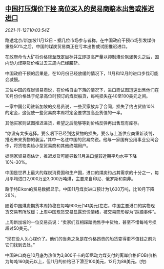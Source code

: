 <!--1636713062000-->
[中国打压煤价下挫 高位买入的贸易商赔本出售或推迟进口](https://cn.reuters.com/article/china-coal-price-import-traders-1112-idCNKBS2HX158)
------

<div><i>2021-11-12T10:03:54Z</i></div><p>路透北京/新加坡11月12日 - 据几位市场参与者称，在中国政府干预市场引发煤价重挫50%之后，中国的煤炭贸易商正在亏本出售或试图推迟进口。</p><p>在政府命令大矿将价格降至既定目标并立即提高产量以抑制煤价飙涨势头之后，国内动力煤期货价格过去三周内已经腰斩。</p><p>中国政府干预的后果是，在10月份已经放缓的情况下，11月和12月的进口步伐可能会减慢。</p><p>三位中国的煤炭贸易商说，在价格自由下落的情况下，进口商试图迅速出售他们在10月份价格处于纪录高位时预订的煤炭船货，每吨损失在40至100美元之间。</p><p>一家中国公司驻新加坡的交易员说，一些买家放弃了合同，损失了约占货值10%的定金，这促使一些贸易商本周将定金要求提高至货值的一半。</p><p>其他买家则试图推迟进货，希望之后能够等到价格反弹再出售现有库存。</p><p>“你没有太多选择。要么咽下已经到达货物的损失，要么与上游供应商重新谈判，推迟未来货物的装运，”其中一名驻中国的贸易商说。他与一家国有公用事业公司合作，将货物卖给小型贸易商和其他终端用户。</p><p>据两家贸易商估计，推迟发货可能导致11月进口量较近期平均水平下降10%-30%。</p><p>中国是世界上最大的煤炭消费国和生产国，进口的煤炭约占其需求的十分之一，每月平均进口2,000万至3,000万吨煤，主要来自印尼、俄罗斯和南非。</p><p>路孚特Eikon的贸易数据显示，中国11月煤炭进口预计为1,630万吨，比10月下降26%。</p><p>随着中国煤炭期货本周持稳在每吨900元(141美元)左右，中国主要港口的实物现货交易有所放缓；上周中国现货交易显露恐慌情绪，被交易商形容为“踩踏事件”。</p><p>上周新加坡的一位交易员说：“卖家们互相踩踏抛售手中货物，甚至不惜每吨亏损超过50美元。”</p><p>“现在没人关心煤价了。他们的当务之急是在价格昂贵的船货变得更不值钱之前为它们找到去处。”</p><p>中国进口商在10月底为热值为3,800千卡的印尼动力煤支付的离岸价格(FOB)价格为每吨160美元以上，但11月的价格已下滑至100美元，12月为88美元。(完)</p>

